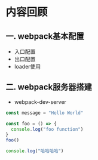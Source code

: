 # 内容回顾
## 一. webpack基本配置
* 入口配置
* 出口配置
* loader使用


## 二. webpack服务器搭建
* webpack-dev-server

```js
const message = "Hello World"

const foo = () => {
  console.log("foo function")
}
foo()

console.log("哈哈哈哈")
```
